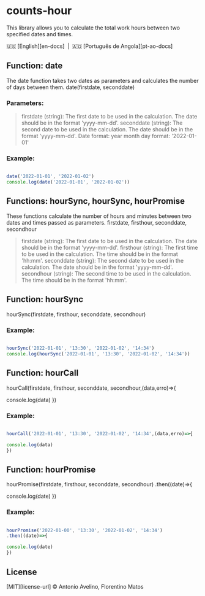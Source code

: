 # counts-hour
This library allows you to calculate the total work hours between two specified dates and times.

:us: [English][en-docs]&nbsp;&nbsp;|&nbsp;&nbsp;:angola: [Português de Angola][pt-ao-docs]

## Function: date

The date function takes two dates as parameters and calculates the number of days between them.
date(firstdate, seconddate)
### Parameters:
>firstdate (string): The first date to be used in the calculation. The date should be in the format 'yyyy-mm-dd'.
> seconddate (string): The second date to be used in the calculation. The date should be in the format 'yyyy-mm-dd'.
Date format:
year month day
format: '2022-01-01'
### Example:
```javascript

date('2022-01-01', '2022-01-02')
console.log(date('2022-01-01', '2022-01-02'))

```
## Functions: hourSync, hourSync, hourPromise
These functions calculate the number of hours and minutes between two dates and times passed as parameters.
firstdate, firsthour, seconddate, secondhour

> firstdate (string): The first date to be used in the calculation. The date should be in the format 'yyyy-mm-dd'.
> firsthour (string): The first time to be used in the calculation. The time should be in the format 'hh:mm'.
> seconddate (string): The second date to be used in the calculation. The date should be in the format 'yyyy-mm-dd'.
> secondhour (string): The second time to be used in the calculation. The time should be in the format 'hh:mm'.

## Function: hourSync
hourSync(firstdate, firsthour, seconddate, secondhour)

### Example:
```javascript

hourSync('2022-01-01', '13:30', '2022-01-02', '14:34')
console.log(hourSync('2022-01-01', '13:30', '2022-01-02', '14:34'))

```
## Function: hourCall
hourCall(firstdate, firsthour, seconddate, secondhour,(data,erro)=>{

console.log(data)
})
### Example:
```javascript

hourCall('2022-01-01', '13:30', '2022-01-02', '14:34',(data,erro)=>{

console.log(data)
})

```
## Function: hourPromise

hourPromise(firstdate, firsthour, seconddate, secondhour)
.then((date)=>{

console.log(date)
})

### Example:

```javascript

hourPromise('2022-01-00', '13:30', '2022-01-02', '14:34')
.then((date)=>{

console.log(date)
})

```

## License

[MIT][license-url] &copy; Antonio Avelino, Florentino Matos
